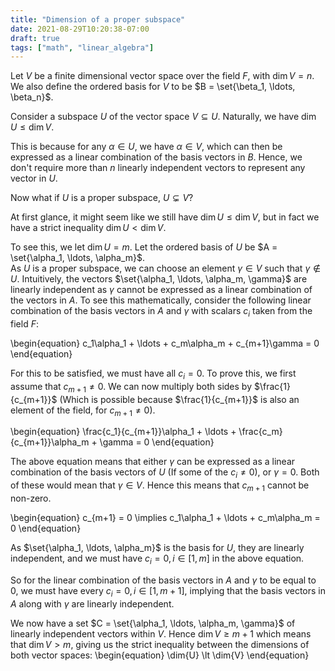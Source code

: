 ```yaml
---
title: "Dimension of a proper subspace"
date: 2021-08-29T10:20:38-07:00
draft: true
tags: ["math", "linear_algebra"]
---
```


Let $V$ be a finite dimensional vector space over the field $F$, with $\dim{V} = n$.  
We also define the ordered basis for $V$ to be $B = \set{\beta_1, \ldots, \beta_n}$.

Consider a subspace $U$ of the vector space $V \subseteq U$. Naturally, we have $\dim{U} \leq \dim{V}$.  

This is because for any $\alpha \in U$, we have $\alpha \in V$, which can then be expressed as a linear combination of the basis vectors in $B$. Hence, we don't require more than $n$ linearly independent vectors to represent any vector in $U$.

Now what if $U$ is a proper subspace, $U \subsetneq V$?

At first glance, it might seem like we still have $\dim{U} \leq \dim{V}$, but in fact we have a strict inequality $\dim{U} \lt \dim{V}$.

To see this, we let $\dim{U} = m$. Let the ordered basis of $U$ be $A = \set{\alpha_1, \ldots, \alpha_m}$.  
As $U$ is a proper subspace, we can choose an element $\gamma \in V$ such that $\gamma \not\in U$. Intuitively, the vectors $\set{\alpha_1, \ldots, \alpha_m, \gamma}$ are linearly independent as $\gamma$ cannot be expressed as a linear combination of the vectors in $A$. To see this mathematically, consider the following linear combination of the basis vectors in $A$ and $\gamma$ with scalars $c_i$ taken from the field $F$:

\begin{equation}
c_1\alpha_1 + \ldots + c_m\alpha_m + c_{m+1}\gamma = 0
\end{equation}

For this to be satisfied, we must have all $c_i = 0$. To prove this, we first assume that $c_{m+1} \neq 0$. We can now multiply both sides by $\frac{1}{c_{m+1}}$ (Which is possible because $\frac{1}{c_{m+1}}$ is also an element of the field, for $c_{m+1} \neq 0$).

\begin{equation}
\frac{c_1}{c_{m+1}}\alpha_1 + \ldots + \frac{c_m}{c_{m+1}}\alpha_m + \gamma = 0
\end{equation}

The above equation means that either $\gamma$ can be expressed as a linear combination of the basis vectors of $U$ (If some of the $c_i \neq 0$), or $\gamma = 0$. Both of these would mean that $\gamma \in V$. Hence this means that $c_{m+1}$ cannot be non-zero.

\begin{equation}
c_{m+1} = 0 \implies c_1\alpha_1 + \ldots + c_m\alpha_m = 0
\end{equation}

As $\set{\alpha_1, \ldots, \alpha_m}$ is the basis for $U$, they are linearly independent, and we must have $c_i = 0, i \in [1, m]$ in the above equation.

So for the linear combination of the basis vectors in $A$ and $\gamma$ to be equal to $0$, we must have every $c_i = 0, i \in [1, m+1]$, implying that the basis vectors in $A$ along with $\gamma$ are linearly independent.

We now have a set $C = \set{\alpha_1, \ldots, \alpha_m, \gamma}$ of linearly independent vectors within $V$.
Hence $\dim{V} \ge m+1$ which means that $\dim{V} \gt m$, giving us the strict inequality between the dimensions of both vector spaces:
\begin{equation}
\dim{U} \lt \dim{V}
\end{equation}



